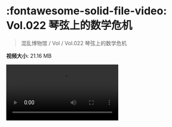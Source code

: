 # :fontawesome-solid-file-video: Vol.022 琴弦上的数学危机

> 混乱博物馆 / Vol / Vol.022 琴弦上的数学危机

**视频大小**: 21.16 MB

<div class="video"><video src="https://file.hsyhx.top/archive/混乱博物馆/Vol/Vol.022 琴弦上的数学危机.mp4" controls preload>🤔 您的浏览器不支持 video 标签</video></div>